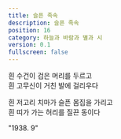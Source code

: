 ```yaml
---
title: 슬픈 족속
description: 슬픈 족속
position: 16
category: 하늘과 바람과 별과 시
version: 0.1
fullscreen: false
---
```


흰 수건이 검은 머리를 두르고  
흰 고무신이 거친 발에 걸리우다  

흰 저고리 치마가 슬픈 몸집을 가리고  
흰 띠가 가는 허리를 질끈 동이다  

"1938. 9"
